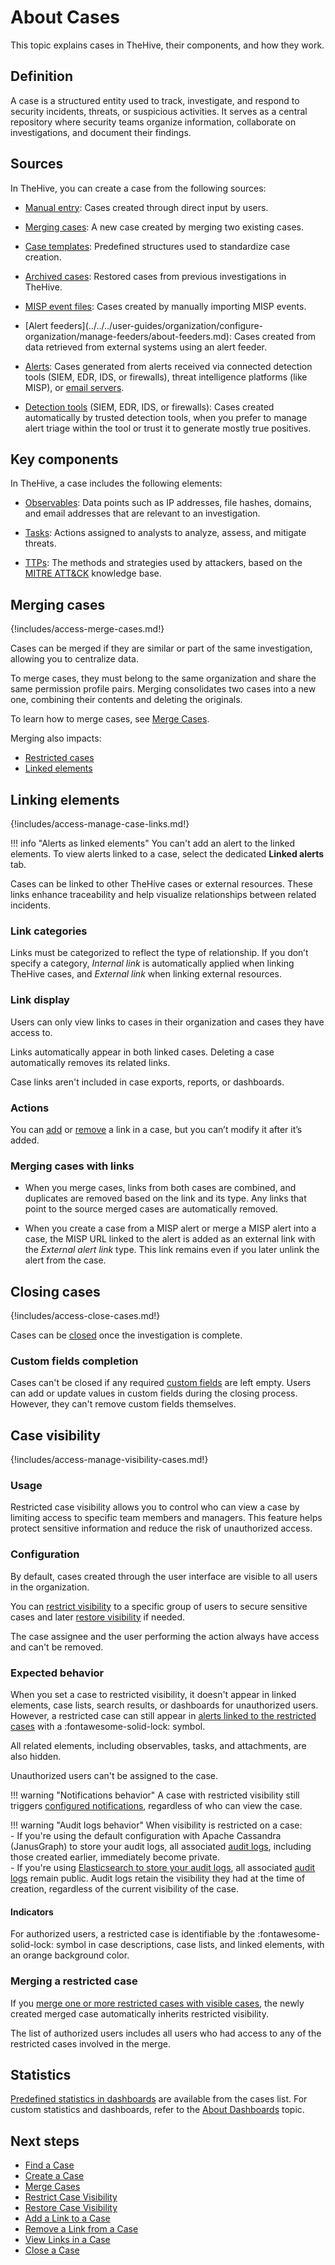 # About Cases

This topic explains cases in TheHive, their components, and how they work.

## Definition

A case is a structured entity used to track, investigate, and respond to security incidents, threats, or suspicious activities. It serves as a central repository where security teams organize information, collaborate on investigations, and document their findings.

## Sources

In TheHive, you can create a case from the following sources:

* [Manual entry](../cases/create-a-new-case.md#create-an-empty-case): Cases created through direct input by users.

* [Merging cases](#merging-cases): A new case created by merging two existing cases.

* [Case templates](../cases/create-a-new-case.md#create-a-case-from-a-template): Predefined structures used to standardize case creation.

* [Archived cases](../cases/create-a-new-case.md#create-a-case-from-an-archived-case): Restored cases from previous investigations in TheHive.

* [MISP event files](../cases/create-a-new-case.md#create-a-case-from-a-misp-event): Cases created by manually importing MISP events.

* <!-- md:version 5.5 --> [Alert feeders](../../../user-guides/organization/configure-organization/manage-feeders/about-feeders.md): Cases created from data retrieved from external systems using an alert feeder.

* [Alerts](../cases/create-a-new-case.md#create-a-case-from-an-alert): Cases generated from alerts received via connected detection tools (SIEM, EDR, IDS, or firewalls), threat intelligence platforms (like MISP), or [email servers](../../../administration/email-intake-connector/about-email-intake-connectors.md).

* [Detection tools](../cases/create-a-new-case.md#create-a-case-from-a-detection-tool) (SIEM, EDR, IDS, or firewalls): Cases created automatically by trusted detection tools, when you prefer to manage alert triage within the tool or trust it to generate mostly true positives.

## Key components

In TheHive, a case includes the following elements:

* [Observables](../cases/observables/about-observables.md): Data points such as IP addresses, file hashes, domains, and email addresses that are relevant to an investigation.

* [Tasks](../tasks/about-tasks.md): Actions assigned to analysts to analyze, assess, and mitigate threats.

* [TTPs](./ttps/about-ttps.md): The methods and strategies used by attackers, based on the [MITRE ATT&CK](https://attack.mitre.org/) knowledge base.

## Merging cases

{!includes/access-merge-cases.md!}

Cases can be merged if they are similar or part of the same investigation, allowing you to centralize data. 

To merge cases, they must belong to the same organization and share the same permission profile pairs. Merging consolidates two cases into a new one, combining their contents and deleting the originals.

To learn how to merge cases, see [Merge Cases](../cases/merge-cases.md).

Merging also impacts:

* [Restricted cases](#merging-a-restricted-case)
* [Linked elements](#merging-cases-with-links)

## Linking elements

<!-- md:version 5.5 -->

{!includes/access-manage-case-links.md!}

!!! info "Alerts as linked elements"
    You can't add an alert to the linked elements. To view alerts linked to a case, select the dedicated **Linked alerts** tab.

Cases can be linked to other TheHive cases or external resources. These links enhance traceability and help visualize relationships between related incidents.

### Link categories

Links must be categorized to reflect the type of relationship. If you don’t specify a category, *Internal link* is automatically applied when linking TheHive cases, and *External link* when linking external resources.

### Link display

Users can only view links to cases in their organization and cases they have access to.

Links automatically appear in both linked cases. Deleting a case automatically removes its related links.

Case links aren't included in case exports, reports, or dashboards.

### Actions

You can [add](add-a-link-to-a-case.md) or [remove](remove-a-link-from-a-case.md) a link in a case, but you can’t modify it after it’s added.

### Merging cases with links

* When you merge cases, links from both cases are combined, and duplicates are removed based on the link and its type. Any links that point to the source merged cases are automatically removed.

* When you create a case from a MISP alert or merge a MISP alert into a case, the MISP URL linked to the alert is added as an external link with the *External alert link* type. This link remains even if you later unlink the alert from the case.

## Closing cases

{!includes/access-close-cases.md!}

Cases can be [closed](close-a-case.md) once the investigation is complete.

### Custom fields completion

Cases can't be closed if any required [custom fields](../../../administration/custom-fields/about-custom-fields.md) are left empty. Users can add or update values in custom fields during the closing process. However, they can't remove custom fields themselves.

## Case visibility

<!-- md:version 5.5 --> <!-- md:license Platinum -->

{!includes/access-manage-visibility-cases.md!}

### Usage

Restricted case visibility allows you to control who can view a case by limiting access to specific team members and managers. This feature helps protect sensitive information and reduce the risk of unauthorized access.

### Configuration

By default, cases created through the user interface are visible to all users in the organization.

You can [restrict visibility](restrict-visibility-case.md) to a specific group of users to secure sensitive cases and later [restore visibility](restore-visibility-case.md) if needed. 

The case assignee and the user performing the action always have access and can't be removed.

### Expected behavior

When you set a case to restricted visibility, it doesn't appear in linked elements, case lists, search results, or dashboards for unauthorized users. However, a restricted case can still appear in [alerts linked to the restricted cases](../alerts/alerts-description/new-case-from-selection.md) with a :fontawesome-solid-lock: symbol. 

All related elements, including observables, tasks, and attachments, are also hidden. 

Unauthorized users can't be assigned to the case.

!!! warning "Notifications behavior"
    A case with restricted visibility still triggers [configured notifications](../../organization/configure-organization/manage-notifications/about-notifications.md), regardless of who can view the case.

!!! warning "Audit logs behavior"
    When visibility is restricted on a case:  
    - If you're using the default configuration with Apache Cassandra (JanusGraph) to store your audit logs, all associated [audit logs](../../organization/about-audit-logs.md), including those created earlier, immediately become private.  
    - If you're using [Elasticsearch to store your audit logs](../../../operations/configure-audit-logs-storage-elasticsearch.md), all associated [audit logs](../../organization/about-audit-logs.md) remain public. Audit logs retain the visibility they had at the time of creation, regardless of the current visibility of the case.

#### Indicators

For authorized users, a restricted case is identifiable by the :fontawesome-solid-lock: symbol in case descriptions, case lists, and linked elements, with an orange background color.

### Merging a restricted case

If you [merge one or more restricted cases with visible cases](merge-cases.md), the newly created merged case automatically inherits restricted visibility.

The list of authorized users includes all users who had access to any of the restricted cases involved in the merge.

## Statistics

[Predefined statistics in dashboards](../about-statistics.md) are available from the cases list. For custom statistics and dashboards, refer to the [About Dashboards](../dashboard/about-dashboards.md) topic.

<h2>Next steps</h2>

* [Find a Case](../cases/search-for-cases/find-a-case.md)
* [Create a Case](../cases/create-a-new-case.md)
* [Merge Cases](../cases/merge-cases.md)
* [Restrict Case Visibility](restrict-visibility-case.md)
* [Restore Case Visibility](restore-visibility-case.md)
* [Add a Link to a Case](add-a-link-to-a-case.md)
* [Remove a Link from a Case](remove-a-link-from-a-case.md)
* [View Links in a Case](view-links-in-a-case.md)
* [Close a Case](close-a-case.md)